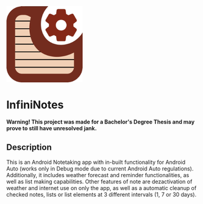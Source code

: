 <img src="/app/src/main/res/drawable/design_logo_aplicatie_centratnobg.png" alt="InfiniNotes Logo" width="200px"/>

# InfiniNotes

**Warning! This project was made for a Bachelor's Degree Thesis and may prove to still have unresolved jank.**

## Description
This is an Android Notetaking app with in-built functionality for Android Auto (works only in Debug mode due to current Android Auto regulations).
Additionally, it includes weather forecast and reminder functionalities, as well as list making capabilities. 
Other features of note are dezactivation of weather and internet use on only the app, as well as a automatic cleanup of checked notes, lists or list elements at 3 different intervals (1, 7 or 30 days).
